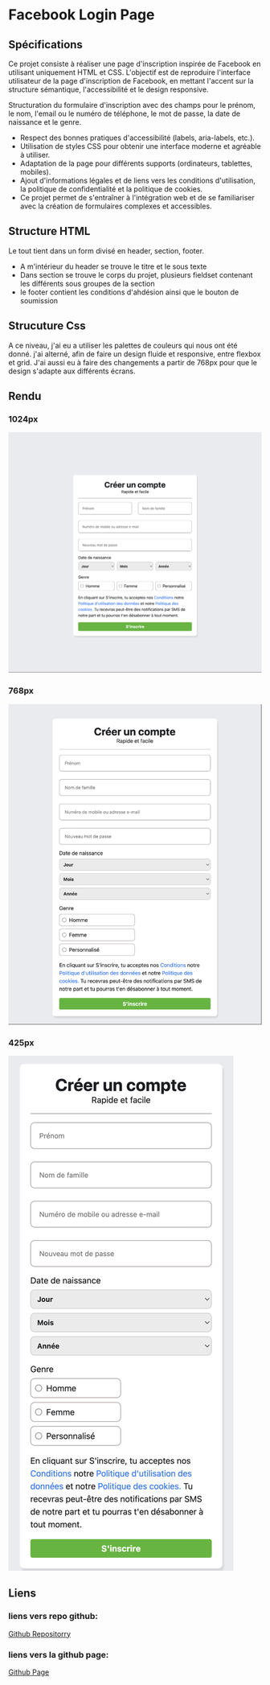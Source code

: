 # Facebook Login Page

## Spécifications

Ce projet consiste à réaliser une page d'inscription inspirée de Facebook en utilisant uniquement HTML et CSS. L'objectif est de reproduire l'interface utilisateur de la page d'inscription de Facebook, en mettant l'accent sur la structure sémantique, l'accessibilité et le design responsive.

Structuration du formulaire d'inscription avec des champs pour le prénom, le nom, l'email ou le numéro de téléphone, le mot de passe, la date de naissance et le genre.
* Respect des bonnes pratiques d'accessibilité (labels, aria-labels, etc.).
* Utilisation de styles CSS pour obtenir une interface moderne et agréable à utiliser.
* Adaptation de la page pour différents supports (ordinateurs, tablettes, mobiles).
* Ajout d'informations légales et de liens vers les conditions d'utilisation, la politique de confidentialité et la politique de cookies.
* Ce projet permet de s'entraîner à l'intégration web et de se familiariser avec la création de formulaires complexes et accessibles.

## Structure HTML
Le tout tient dans un form divisé en header, section, footer.
* A m'intérieur du header se trouve le titre et le sous texte
* Dans section se trouve le corps du projet, plusieurs fieldset contenant les différents sous groupes de la section
* le footer contient les conditions d'ahdésion ainsi que le bouton de soumission

## Strucuture Css
A ce niveau, j'ai eu a utiliser les palettes de couleurs qui nous ont été donné. j'ai alterné, afin de faire un design fluide et responsive, entre flexbox et grid. J'ai aussi eu à faire des changements a partir de 768px pour que le design s'adapte aux différents écrans.

## Rendu

### 1024px
<img src="images/img_1024.png" alt="image responsive1"><br>

### 768px
<img src="images/img_768.png" alt="image responsive1"><br>

### 425px

<img src="images/img_425.png" alt="image responsive1"><br>

## Liens
### liens vers repo github:
[Github Repositorry](https://github.com/abbas001900/facebook-login-page.git)
### liens vers la github page:
[Github Page](https://abbas001900.github.io/facebook-login-page/)